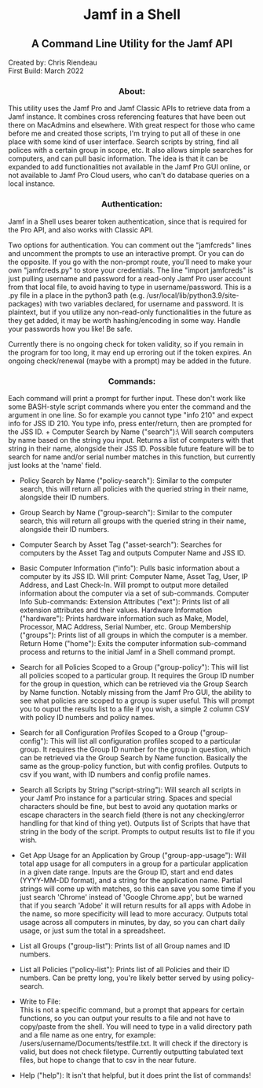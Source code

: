 <h1 align="center">Jamf in a Shell</h1>
<h2 align="center">A Command Line Utility for the Jamf API</h2>

Created by: Chris Riendeau\
First Build: March 2022

<h3 align="center">About:</h3>
    This utility uses the Jamf Pro and Jamf Classic APIs to retrieve data from a Jamf instance. It combines cross referencing features that have been out there on MacAdmins and elsewhere. With great respect for those who came before me and created those scripts, I'm trying to put all of these in one place with some kind of user interface. Search scripts by string, find all polices with a certain group in scope, etc. It also allows simple searches for computers, and can pull basic information. The idea is that it can be expanded to add functionalities not available in the Jamf Pro GUI online, or not available to Jamf Pro Cloud users, who can't do database queries on a local instance.


<h3 align="center">Authentication:</h3>
    Jamf in a Shell uses bearer token authentication, since that is required for the Pro API, and also works with Classic API.

   Two options for authentication. You can comment out the "jamfcreds" lines and uncomment the prompts to use an interactive prompt. Or you can do the opposite. If you go with the non-prompt route, you'll need to make your own "jamfcreds.py" to store your credentials. The line "import jamfcreds" is just pulling username and password for a read-only Jamf Pro user account from that local file, to avoid having to type in username/password. This is a .py file in a place in the python3 path (e.g. /usr/local/lib/python3.9/site-packages) with two variables declared, for username and password. It is plaintext, but if you utilize any non-read-only functionalities in the future as they get added, it may be worth hashing/encoding in some way. Handle your passwords how you like! Be safe.
   
   Currently there is no ongoing check for token validity, so if you remain in the program for too long, it may end up erroring out if the token expires. An ongoing check/renewal (maybe with a prompt) may be added in the future.


<h3 align="center">Commands:</h3>
    Each command will print a prompt for further input. These don't work like some BASH-style script commands where you enter the command and the argument in one line. So for example you cannot type "info 210" and expect info for JSS ID 210. You type info, press enter/return, then are prompted for the JSS ID.
+ Computer Search by Name ("search"):\
    Will search computers by name based on the string you input. Returns a list of computers with that string in their name, alongside their JSS ID. Possible future feature will be to search for name and/or serial number matches in this function, but currently just looks at the 'name' field.

+ Policy Search by Name ("policy-search"):
    Similar to the computer search, this will return all policies with the queried string in their name, alongside their ID numbers.

+ Group Search by Name ("group-search"):
    Similar to the computer search, this will return all groups with the queried string in their name, alongside their ID numbers.

+ Computer Search by Asset Tag ("asset-search"):
    Searches for computers by the Asset Tag and outputs Computer Name and JSS ID.

+ Basic Computer Information ("info"):
    Pulls basic information about a computer by its JSS ID. Will print: Computer Name, Asset Tag, User, IP Address, and Last Check-In. Will prompt to output more detailed information about the computer via a set of sub-commands.
    Computer Info Sub-commands:
        Extension Attributes ("ext"): Prints list of all extension attributes and their values.
        Hardware Information ("hardware"): Prints hardware information such as Make, Model, Processor, MAC Address, Serial Number, etc.
        Group Membership ("groups"): Prints list of all groups in which the computer is a member.
        Return Home ("home"): Exits the computer information sub-command process and returns to the     initial Jamf in a Shell command prompt.
+ Search for all Policies Scoped to a Group ("group-policy"):
    This will list all policies scoped to a particular group. It requires the Group ID number for the group in question, which can be retrieved via the Group Search by Name function. Notably missing from the Jamf Pro GUI, the ability to see what policies are scoped to a group is super useful. This will prompt you to ouput the results list to a file if you wish, a simple 2 column CSV with policy ID numbers and policy names.
+ Search for all Configuration Profiles Scoped to a Group ("group-config"):
    This will list all configuration profiles scoped to a particular group. It requires the Group ID number for the group in question, which can be retrieved via the Group Search by Name function. Basically the same as the group-policy function, but with config profiles. Outputs to csv if you want, with ID numbers and config profile names.
+ Search all Scripts by String ("script-string"):
    Will search all scripts in your Jamf Pro instance for a particular string. Spaces and special characters should be fine, but best to avoid any quotation marks or escape characters in the search field (there is not any checking/error handling for that kind of thing yet). Outputs list of Scripts that have that string in the body of the script. Prompts to output results list to file if you wish.
+ Get App Usage for an Application by Group ("group-app-usage"):
    Will total app usage for all computers in a group for a particular application in a given date range. Inputs are the Group ID, start and end dates (YYYY-MM-DD format), and a string for the application name. Partial strings will come up with matches, so this can save you some time if you just search 'Chrome' instead of 'Google Chrome.app', but be warned that if you search 'Adobe' it will return results for all apps with Adobe in the name, so more specificity will lead to more accuracy. Outputs total usage across all computers in minutes, by day, so you can chart daily usage, or just sum the total in a spreadsheet.
+ List all Groups ("group-list"):
    Prints list of all Group names and ID numbers.
+ List all Policies ("policy-list"):
    Prints list of all Policies and their ID numbers. Can be pretty long, you're likely better served by using policy-search.
+ Write to File:\
    This is not a specific command, but a prompt that appears for certain functions, so you can output your results to a file and not have to copy/paste from the shell. You will need to type in a valid directory path and a file name as one entry, for example: /users/username/Documents/testfile.txt. It will check if the directory is valid, but does not check filetype. Currently outputting tabulated text files, but hope to change that to csv in the near future.
+ Help ("help"):
    It isn't that helpful, but it does print the list of commands!




